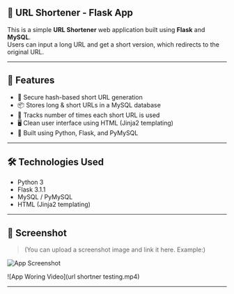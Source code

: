 ## 🔗 URL Shortener - Flask App

This is a simple **URL Shortener** web application built using **Flask** and **MySQL**.  
Users can input a long URL and get a short version, which redirects to the original URL.

---

## 🚀 Features

- 🔐 Secure hash-based short URL generation
- 📦 Stores long & short URLs in a MySQL database
- 🔁 Tracks number of times each short URL is used
- 🖥️ Clean user interface using HTML (Jinja2 templating)
- 🔧 Built using Python, Flask, and PyMySQL

---

## 🛠️ Technologies Used

- Python 3
- Flask 3.1.1
- MySQL / PyMySQL
- HTML (Jinja2 templating)

---

## 📸 Screenshot

> (You can upload a screenshot image and link it here. Example:)

![App Screenshot](screenshot.png)

![App Woring Video](url shortner testing.mp4)

---


